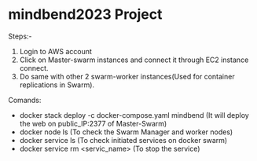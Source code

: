 # mindbend2023 Project

Steps:-
1) Login to AWS account
2) Click on Master-swarm instances and connect it through EC2 instance connect.
3) Do same with other 2 swarm-worker instances(Used for container replications in Swarm).

Comands:
- docker stack deploy -c docker-compose.yaml mindbend  (It will deploy the web on public_IP:2377 of Master-Swarm)
- docker node ls                                       (To check the Swarm Manager and worker nodes)
- docker service ls                                    (To check initiated services on docker swarm)
- docker service rm <servic_name>                      (To stop the service)
